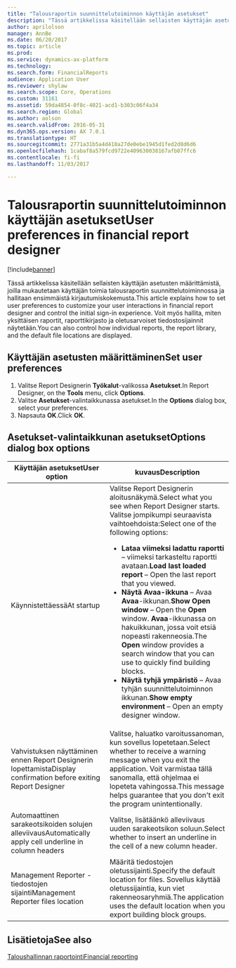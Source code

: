 ```yaml
---
title: "Talousraportin suunnittelutoiminnon käyttäjän asetukset"
description: "Tässä artikkelissa käsitellään sellaisten käyttäjän asetusten määrittämistä, joilla mukautetaan käyttäjän toimia talousraportin suunnittelutoiminnossa ja hallitaan ensimmäistä kirjautumiskokemusta. Voit myös hallita, miten yksittäisen raportit, raporttikirjasto ja oletusarvoiset tiedostosijainnit näytetään."
author: aprilolson
manager: AnnBe
ms.date: 06/20/2017
ms.topic: article
ms.prod: 
ms.service: dynamics-ax-platform
ms.technology: 
ms.search.form: FinancialReports
audience: Application User
ms.reviewer: shylaw
ms.search.scope: Core, Operations
ms.custom: 31161
ms.assetid: 59da4854-0f8c-4021-acd1-b303c06f4a34
ms.search.region: Global
ms.author: aolson
ms.search.validFrom: 2016-05-31
ms.dyn365.ops.version: AX 7.0.1
ms.translationtype: HT
ms.sourcegitcommit: 2771a31b5a4d418a27de0ebe1945d1fed2d8d6d6
ms.openlocfilehash: 1cabaf8a579fcd9722e409630038167afb07ffc6
ms.contentlocale: fi-fi
ms.lasthandoff: 11/03/2017

---
```


# <a name="user-preferences-in-financial-report-designer"></a><span data-ttu-id="0c49d-104">Talousraportin suunnittelutoiminnon käyttäjän asetukset</span><span class="sxs-lookup"><span data-stu-id="0c49d-104">User preferences in financial report designer</span></span>

[!include[banner](../includes/banner.md)]


<span data-ttu-id="0c49d-105">Tässä artikkelissa käsitellään sellaisten käyttäjän asetusten määrittämistä, joilla mukautetaan käyttäjän toimia talousraportin suunnittelutoiminnossa ja hallitaan ensimmäistä kirjautumiskokemusta.</span><span class="sxs-lookup"><span data-stu-id="0c49d-105">This article explains how to set user preferences to customize your user interactions in financial report designer and control the initial sign-in experience.</span></span> <span data-ttu-id="0c49d-106">Voit myös hallita, miten yksittäisen raportit, raporttikirjasto ja oletusarvoiset tiedostosijainnit näytetään.</span><span class="sxs-lookup"><span data-stu-id="0c49d-106">You can also control how individual reports, the report library, and the default file locations are displayed.</span></span> 

<a name="set-user-preferences"></a><span data-ttu-id="0c49d-107">Käyttäjän asetusten määrittäminen</span><span class="sxs-lookup"><span data-stu-id="0c49d-107">Set user preferences</span></span>
--------------------

1.  <span data-ttu-id="0c49d-108">Valitse Report Designerin **Työkalut**-valikossa **Asetukset**.</span><span class="sxs-lookup"><span data-stu-id="0c49d-108">In Report Designer, on the **Tools** menu, click **Options**.</span></span>
2.  <span data-ttu-id="0c49d-109">Valitse **Asetukset**-valintaikkunassa asetukset.</span><span class="sxs-lookup"><span data-stu-id="0c49d-109">In the **Options** dialog box, select your preferences.</span></span>
3.  <span data-ttu-id="0c49d-110">Napsauta **OK**.</span><span class="sxs-lookup"><span data-stu-id="0c49d-110">Click **OK**.</span></span>

## <a name="options-dialog-box-options"></a><span data-ttu-id="0c49d-111">Asetukset-valintaikkunan asetukset</span><span class="sxs-lookup"><span data-stu-id="0c49d-111">Options dialog box options</span></span>
<table>
<thead>
<tr class="header">
<th><span data-ttu-id="0c49d-112">Käyttäjän asetukset</span><span class="sxs-lookup"><span data-stu-id="0c49d-112">User option</span></span></th>
<th><span data-ttu-id="0c49d-113">kuvaus</span><span class="sxs-lookup"><span data-stu-id="0c49d-113">Description</span></span></th>
</tr>
</thead>
<tbody>
<tr class="odd">
<td><span data-ttu-id="0c49d-114">Käynnistettäessä</span><span class="sxs-lookup"><span data-stu-id="0c49d-114">At startup</span></span></td>
<td><span data-ttu-id="0c49d-115">Valitse Report Designerin aloitusnäkymä.</span><span class="sxs-lookup"><span data-stu-id="0c49d-115">Select what you see when Report Designer starts.</span></span> <span data-ttu-id="0c49d-116">Valitse jompikumpi seuraavista vaihtoehdoista:</span><span class="sxs-lookup"><span data-stu-id="0c49d-116">Select one of the following options:</span></span>
<ul>
<li><span data-ttu-id="0c49d-117"><strong>Lataa viimeksi ladattu raportti</strong> – viimeksi tarkasteltu raportti avataan.</span><span class="sxs-lookup"><span data-stu-id="0c49d-117"><strong>Load last loaded report</strong> – Open the last report that you viewed.</span></span></li>
<li><span data-ttu-id="0c49d-118"><strong>Näytä Avaa-ikkuna</strong> – Avaa <strong>Avaa</strong>-ikkunan.</span><span class="sxs-lookup"><span data-stu-id="0c49d-118"><strong>Show Open window</strong> – Open the <strong>Open</strong> window.</span></span> <span data-ttu-id="0c49d-119"><strong>Avaa</strong>-ikkunassa on hakuikkunan, jossa voit etsiä nopeasti rakenneosia.</span><span class="sxs-lookup"><span data-stu-id="0c49d-119">The <strong>Open</strong> window provides a search window that you can use to quickly find building blocks.</span></span></li>
<li><span data-ttu-id="0c49d-120"><strong>Näytä tyhjä ympäristö</strong> – Avaa tyhjän suunnittelutoiminnon ikkunan.</span><span class="sxs-lookup"><span data-stu-id="0c49d-120"><strong>Show empty environment</strong> – Open an empty designer window.</span></span></li>
</ul></td>
</tr>
<tr class="even">
<td><span data-ttu-id="0c49d-121">Vahvistuksen näyttäminen ennen Report Designerin lopettamista</span><span class="sxs-lookup"><span data-stu-id="0c49d-121">Display confirmation before exiting Report Designer</span></span></td>
<td><span data-ttu-id="0c49d-122">Valitse, haluatko varoitussanoman, kun sovellus lopetetaan.</span><span class="sxs-lookup"><span data-stu-id="0c49d-122">Select whether to receive a warning message when you exit the application.</span></span> <span data-ttu-id="0c49d-123">Voit varmistaa tällä sanomalla, että ohjelmaa ei lopeteta vahingossa.</span><span class="sxs-lookup"><span data-stu-id="0c49d-123">This message helps guarantee that you don't exit the program unintentionally.</span></span></td>
</tr>
<tr class="odd">
<td><span data-ttu-id="0c49d-124">Automaattinen sarakeotsikoiden solujen alleviivaus</span><span class="sxs-lookup"><span data-stu-id="0c49d-124">Automatically apply cell underline in column headers</span></span></td>
<td><span data-ttu-id="0c49d-125">Valitse, lisätäänkö alleviivaus uuden sarakeotsikon soluun.</span><span class="sxs-lookup"><span data-stu-id="0c49d-125">Select whether to insert an underline in the cell of a new column header.</span></span></td>
</tr>
<tr class="even">
<td><span data-ttu-id="0c49d-126">Management Reporter -tiedostojen sijainti</span><span class="sxs-lookup"><span data-stu-id="0c49d-126">Management Reporter files location</span></span></td>
<td><span data-ttu-id="0c49d-127">Määritä tiedostojen oletussijainti.</span><span class="sxs-lookup"><span data-stu-id="0c49d-127">Specify the default location for files.</span></span> <span data-ttu-id="0c49d-128">Sovellus käyttää oletussijaintia, kun viet rakenneosaryhmiä.</span><span class="sxs-lookup"><span data-stu-id="0c49d-128">The application uses the default location when you export building block groups.</span></span></td>
</tr>
</tbody>
</table>



<a name="see-also"></a><span data-ttu-id="0c49d-129">Lisätietoja</span><span class="sxs-lookup"><span data-stu-id="0c49d-129">See also</span></span>
--------

[<span data-ttu-id="0c49d-130">Taloushallinnan raportointi</span><span class="sxs-lookup"><span data-stu-id="0c49d-130">Financial reporting</span></span>](financial-reporting-intro.md)




